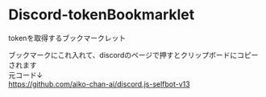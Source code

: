 # Discord-tokenBookmarklet
tokenを取得するブックマークレット

ブックマークにこれ入れて、discordのページで押すとクリップボードにコピーされます<br>
元コード↓<br>
[https://github.com/aiko-chan-ai/discord.js-selfbot-v13
](https://github.com/aiko-chan-ai/discord.js-selfbot-v13#get-token-)
